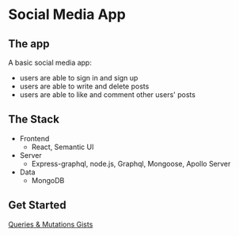 # Social Media App

## The app

A basic social media app:
- users are able to sign in and sign up
- users are able to write and delete posts
- users are able to like and comment other users' posts

## The Stack

* Frontend
    * React, Semantic UI
* Server
    * Express-graphql, node.js, Graphql, Mongoose, Apollo Server
* Data
    * MongoDB


## Get Started

[Queries & Mutations Gists](https://)

